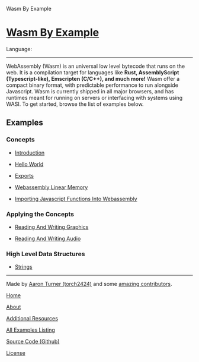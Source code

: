Wasm By Example

# [Wasm By Example](https://wasmbyexample.dev/)

Language:

* * *

WebAssembly (Wasm) is an universal low level bytecode that runs on the web. It is a compilation target for languages like **Rust, AssemblyScript (Typescript-like), Emscripten (C/C++), and much more!** Wasm offer a compact binary format, with predictable performance to run alongside Javascript. Wasm is currently shipped in all major browsers, and has runtimes meant for running on servers or interfacing with systems using WASI. To get started, browse the list of examples below.

## Examples

### Concepts

- [Introduction](https://wasmbyexample.dev/#)

- [Hello World](https://wasmbyexample.dev/#)

- [Exports](https://wasmbyexample.dev/#)

- [Webassembly Linear Memory](https://wasmbyexample.dev/#)

- [Importing Javascript Functions Into Webassembly](https://wasmbyexample.dev/#)

### Applying the Concepts

- [Reading And Writing Graphics](https://wasmbyexample.dev/#)

- [Reading And Writing Audio](https://wasmbyexample.dev/#)

### High Level Data Structures

- [Strings](https://wasmbyexample.dev/#)

* * *

Made by [Aaron Turner (torch2424)](https://aaronthedev.com/) and some [amazing contributors](https://github.com/torch2424/wasm-by-example/graphs/contributors).

[Home](https://wasmbyexample.dev/)

[About](https://wasmbyexample.dev/about.html)

 [Additional Resources](https://wasmbyexample.dev/additional-resources.html)

[All Examples Listing](https://wasmbyexample.dev/all-examples-list.html)

 [Source Code (Github)](https://github.com/torch2424/wasm-by-example)

 [License](https://creativecommons.org/licenses/by/4.0/)